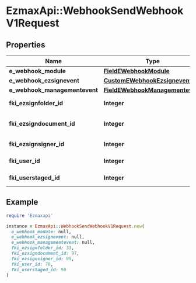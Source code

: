 # EzmaxApi::WebhookSendWebhookV1Request

## Properties

| Name | Type | Description | Notes |
| ---- | ---- | ----------- | ----- |
| **e_webhook_module** | [**FieldEWebhookModule**](FieldEWebhookModule.md) |  |  |
| **e_webhook_ezsignevent** | [**CustomEWebhookEzsignevent**](CustomEWebhookEzsignevent.md) |  | [optional] |
| **e_webhook_managementevent** | [**FieldEWebhookManagementevent**](FieldEWebhookManagementevent.md) |  | [optional] |
| **fki_ezsignfolder_id** | **Integer** | The unique ID of the Ezsignfolder | [optional] |
| **fki_ezsigndocument_id** | **Integer** | The unique ID of the Ezsigndocument | [optional] |
| **fki_ezsignsigner_id** | **Integer** | The unique ID of the Ezsignsigner | [optional] |
| **fki_user_id** | **Integer** | The unique ID of the User | [optional] |
| **fki_userstaged_id** | **Integer** | The unique ID of the Userstaged | [optional] |

## Example

```ruby
require 'Ezmaxapi'

instance = EzmaxApi::WebhookSendWebhookV1Request.new(
  e_webhook_module: null,
  e_webhook_ezsignevent: null,
  e_webhook_managementevent: null,
  fki_ezsignfolder_id: 33,
  fki_ezsigndocument_id: 97,
  fki_ezsignsigner_id: 89,
  fki_user_id: 70,
  fki_userstaged_id: 90
)
```

